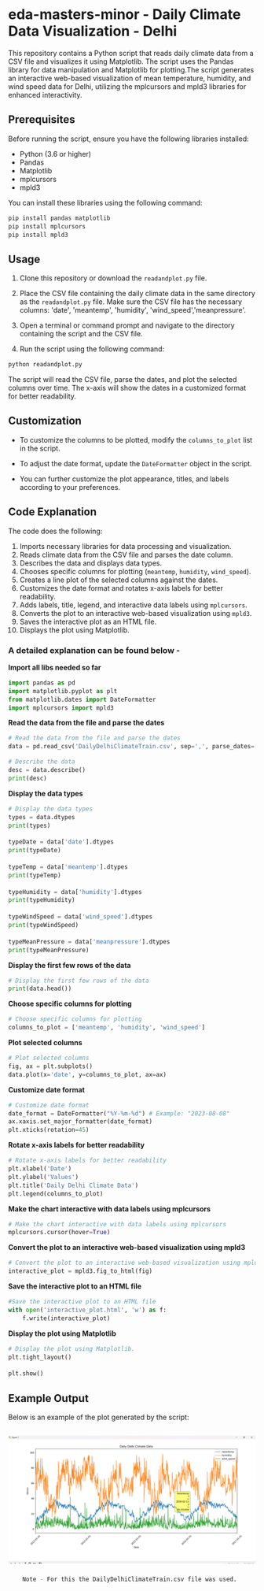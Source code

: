 # eda-masters-minor - Daily Climate Data Visualization - Delhi

This repository contains a Python script that reads daily climate data from a CSV file and visualizes it using Matplotlib. The script uses the Pandas library for data manipulation and Matplotlib for plotting.The script generates an interactive web-based visualization of mean temperature, humidity, and wind speed data for Delhi, utilizing the mplcursors and mpld3 libraries for enhanced interactivity.
## Prerequisites

Before running the script, ensure you have the following libraries installed:

- Python (3.6 or higher)
- Pandas
- Matplotlib
- mplcursors
- mpld3

You can install these libraries using the following command:

```bash
pip install pandas matplotlib
pip install mplcursors
pip install mpld3
```

## Usage

1. Clone this repository or download the `readandplot.py` file.

2. Place the CSV file containing the daily climate data in the same directory as the `readandplot.py` file. Make sure the CSV file has the necessary columns: 'date', 'meantemp', 'humidity', 'wind_speed','meanpressure'.

3. Open a terminal or command prompt and navigate to the directory containing the script and the CSV file.

4. Run the script using the following command:

```bash
python readandplot.py
```

The script will read the CSV file, parse the dates, and plot the selected columns over time. The x-axis will show the dates in a customized format for better readability.

## Customization

- To customize the columns to be plotted, modify the `columns_to_plot` list in the script.

- To adjust the date format, update the `DateFormatter` object in the script.

- You can further customize the plot appearance, titles, and labels according to your preferences.

## Code Explanation

The code does the following:

1. Imports necessary libraries for data processing and visualization.
2. Reads climate data from the CSV file and parses the date column.
3. Describes the data and displays data types.
4. Chooses specific columns for plotting (`meantemp`, `humidity`, `wind_speed`).
5. Creates a line plot of the selected columns against the dates.
6. Customizes the date format and rotates x-axis labels for better readability.
7. Adds labels, title, legend, and interactive data labels using `mplcursors`.
8. Converts the plot to an interactive web-based visualization using `mpld3`.
9. Saves the interactive plot as an HTML file.
10. Displays the plot using Matplotlib.

### A detailed explanation can be found below -

**Import all libs needed so far**

``` python
import pandas as pd
import matplotlib.pyplot as plt
from matplotlib.dates import DateFormatter
import mplcursors import mpld3
```

**Read the data from the file and parse the dates**

```python
# Read the data from the file and parse the dates
data = pd.read_csv('DailyDelhiClimateTrain.csv', sep=',', parse_dates=['date'])
```

``` python
# Describe the data
desc = data.describe()
print(desc)
```

**Display the data types**

``` python
# Display the data types
types = data.dtypes
print(types)

typeDate = data['date'].dtypes
print(typeDate)

typeTemp = data['meantemp'].dtypes
print(typeTemp)

typeHumidity = data['humidity'].dtypes
print(typeHumidity)

typeWindSpeed = data['wind_speed'].dtypes
print(typeWindSpeed)

typeMeanPressure = data['meanpressure'].dtypes
print(typeMeanPressure)
```

**Display the first few rows of the data**

``` python
# Display the first few rows of the data
print(data.head())
```

**Choose specific columns for plotting**

``` python
# Choose specific columns for plotting
columns_to_plot = ['meantemp', 'humidity', 'wind_speed']
```

**Plot selected columns**

``` python
# Plot selected columns
fig, ax = plt.subplots()
data.plot(x='date', y=columns_to_plot, ax=ax)
```

**Customize date format**

``` python
# Customize date format
date_format = DateFormatter("%Y-%m-%d") # Example: "2023-08-08"
ax.xaxis.set_major_formatter(date_format)
plt.xticks(rotation=45)
```

**Rotate x-axis labels for better readability**

``` python
# Rotate x-axis labels for better readability
plt.xlabel('Date')
plt.ylabel('Values')
plt.title('Daily Delhi Climate Data')
plt.legend(columns_to_plot)
```

**Make the chart interactive with data labels using mplcursors**

``` python
# Make the chart interactive with data labels using mplcursors
mplcursors.cursor(hover=True)
```

**Convert the plot to an interactive web-based visualization using mpld3**

``` python
# Convert the plot to an interactive web-based visualization using mpld3
interactive_plot = mpld3.fig_to_html(fig)
```

**Save the interactive plot to an HTML file**

```python 
#Save the interactive plot to an HTML file
with open('interactive_plot.html', 'w') as f:
    f.write(interactive_plot)
```

**Display the plot using Matplotlib**

``` python
# Display the plot using Matplotlib.
plt.tight_layout()

plt.show()
```

## Example Output

Below is an example of the plot generated by the script:

![Daily Climate Data Plot](./assets/traincsv-demo.png)
---

```bash
    Note - For this the DailyDelhiClimateTrain.csv file was used.
```